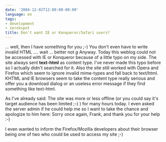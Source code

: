 ```yaml
---
date: '2004-12-02T12:00:00-00:00'
language: en
tags:
- development
- zerokspot
title: Don't want IE or Konqueror/Safari users?
---
```


... well, then I have something for you ;-) You don't even have to write invalid HTML .... wait ... better not *g* Anyway. Today this weblog could not be accessed with IE or Konqueror because of a little typo on my side. The site always sent __text-html__ as content type. I've never made this typo before so I actually didn't searched for it. Also the site still worked with Opera and Firefox which seem to ignore invalid mime-types and fall back to text/html. KHTML and IE browsers seem to take the content type really serious and offer you a download dialog or an useless error message if they find something like text-html.

As I've already said: The site was more or less offline (or you could say it's target audience has been limited ;-) ) for many hours today. I even asked the server admin if he could help me so I want to take the chance and apologize to him here: Sorry once again, Frank, and thank you for your help :-)

I even wanted to inform the Firefox/Mozilla developers about their browser being one of two who could be used to access my site ;-)

